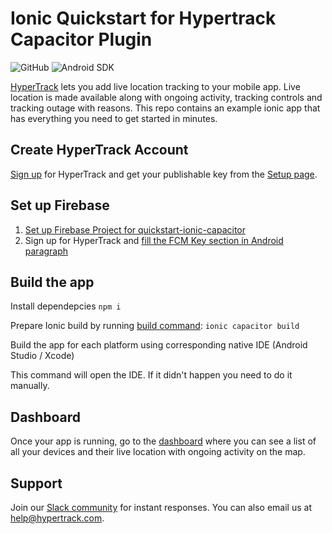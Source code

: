 # Ionic Quickstart for Hypertrack Capacitor Plugin

![GitHub](https://img.shields.io/github/license/hypertrack/quickstart-ios.svg)
![Android SDK](https://img.shields.io/badge/Android%20SDK-6.2.0-brightgreen.svg)

[HyperTrack](https://www.hypertrack.com) lets you add live location tracking to your mobile app.
Live location is made available along with ongoing activity, tracking controls and tracking outage with reasons.
This repo contains an example ionic app that has everything you need to get started in minutes.

## Create HyperTrack Account

[Sign up](https://dashboard.hypertrack.com/signup) for HyperTrack and
get your publishable key from the [Setup page](https://dashboard.hypertrack.com/setup).

## Set up Firebase

1. [Set up Firebase Project for quickstart-ionic-capacitor](https://console.firebase.google.com/u/0/)
2. Sign up for HyperTrack and [fill the FCM Key section in Android paragraph](https://dashboard.hypertrack.com/setup)

## Build the app

Install dependepcies
```npm i```

Prepare Ionic build by running [build command](https://ionicframework.com/docs/cli/commands/capacitor-build):
```ionic capacitor build```

Build the app for each platform using corresponding native IDE (Android Studio / Xcode)

This command will open the IDE. If it didn't happen you need to do it manually. 



## Dashboard

Once your app is running, go to the [dashboard](https://dashboard.hypertrack.com/devices) where you can see a list of all your devices and their live location with ongoing activity on the map.

## Support
Join our [Slack community](https://join.slack.com/t/hypertracksupport/shared_invite/enQtNDA0MDYxMzY1MDMxLTdmNDQ1ZDA1MTQxOTU2NTgwZTNiMzUyZDk0OThlMmJkNmE0ZGI2NGY2ZGRhYjY0Yzc0NTJlZWY2ZmE5ZTA2NjI) for instant responses. You can also email us at help@hypertrack.com.
